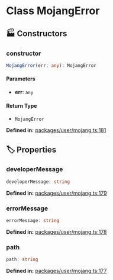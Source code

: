# Class MojangError

## 🏭 Constructors

### constructor

```ts
MojangError(err: any): MojangError
```
#### Parameters

- **err**: `any`
#### Return Type

- `MojangError`

<p style="font-size: 14px; color: var(--vp-c-text-2)">
<strong>Defined in:</strong> <a href="https://github.com/voxelum/minecraft-launcher-core-node/blob/master/packages/user/mojang.ts#L181" target="_blank" rel="noreferrer">packages/user/mojang.ts:181</a>
</p>


## 🏷️ Properties

### developerMessage <Badge type="tip" text="public" />

```ts
developerMessage: string
```
<p style="font-size: 14px; color: var(--vp-c-text-2)">
<strong>Defined in:</strong> <a href="https://github.com/voxelum/minecraft-launcher-core-node/blob/master/packages/user/mojang.ts#L179" target="_blank" rel="noreferrer">packages/user/mojang.ts:179</a>
</p>


### errorMessage <Badge type="tip" text="public" />

```ts
errorMessage: string
```
<p style="font-size: 14px; color: var(--vp-c-text-2)">
<strong>Defined in:</strong> <a href="https://github.com/voxelum/minecraft-launcher-core-node/blob/master/packages/user/mojang.ts#L178" target="_blank" rel="noreferrer">packages/user/mojang.ts:178</a>
</p>


### path <Badge type="tip" text="public" />

```ts
path: string
```
<p style="font-size: 14px; color: var(--vp-c-text-2)">
<strong>Defined in:</strong> <a href="https://github.com/voxelum/minecraft-launcher-core-node/blob/master/packages/user/mojang.ts#L177" target="_blank" rel="noreferrer">packages/user/mojang.ts:177</a>
</p>



